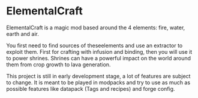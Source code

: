 # ElementalCraft

ElementalCraft is a magic mod based around the 4 elements: fire, water, earth and air.

 

You first need to find sources of theseelements and use an extractor to exploit them. First for crafting with infusion and binding, then you will use it to power shrines. Shrines can have a powerful impact on the world around them from crop growth to lava generation.

 

This project is still in early development stage, a lot of features are subject to change. It is meant to be played in modpacks and try to use as much as possible features like datapack (Tags and recipes) and forge config.